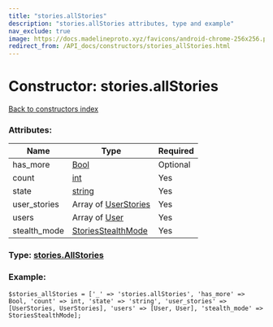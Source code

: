 ```yaml
---
title: "stories.allStories"
description: "stories.allStories attributes, type and example"
nav_exclude: true
image: https://docs.madelineproto.xyz/favicons/android-chrome-256x256.png
redirect_from: /API_docs/constructors/stories_allStories.html
---
```

# Constructor: stories.allStories  
[Back to constructors index](/API_docs/constructors/index.html)



### Attributes:

| Name     |    Type       | Required |
|----------|---------------|----------|
|has\_more|[Bool](/API_docs/types/Bool.html) | Optional|
|count|[int](/API_docs/types/int.html) | Yes|
|state|[string](/API_docs/types/string.html) | Yes|
|user\_stories|Array of [UserStories](/API_docs/types/UserStories.html) | Yes|
|users|Array of [User](/API_docs/types/User.html) | Yes|
|stealth\_mode|[StoriesStealthMode](/API_docs/types/StoriesStealthMode.html) | Yes|



### Type: [stories.AllStories](/API_docs/types/stories.AllStories.html)


### Example:

```
$stories_allStories = ['_' => 'stories.allStories', 'has_more' => Bool, 'count' => int, 'state' => 'string', 'user_stories' => [UserStories, UserStories], 'users' => [User, User], 'stealth_mode' => StoriesStealthMode];
```  
